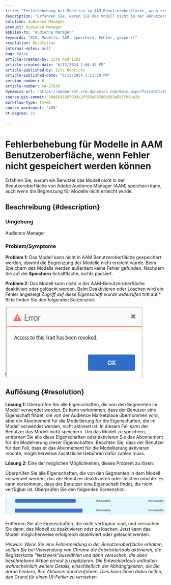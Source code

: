 ```yaml
---
title: "Fehlerbehebung bei Modellen in AAM Benutzeroberfläche, wenn sie nicht speichern oder Fehler erhalten können"
description: "Erfahren Sie, warum Sie das Modell nicht in der Benutzeroberfläche von Adobe Audience Manager (AAM) speichern können, auch wenn die Begrenzung für Modelle nicht erreicht wurde."
solution: Audience Manager
product: Audience Manager
applies-to: "Audience Manager"
keywords: "KCS, Modelle, AAM, speichern, Fehler, gesperrt"
resolution: Resolution
internal-notes: null
bug: false
article-created-by: Zita Rodricks
article-created-date: "6/12/2024 1:06:45 PM"
article-published-by: Zita Rodricks
article-published-date: "6/12/2024 1:11:10 PM"
version-number: 6
article-number: KA-17836
dynamics-url: "https://adobe-ent.crm.dynamics.com/main.aspx?forceUCI=1&pagetype=entityrecord&etn=knowledgearticle&id=cff5929a-bc28-ef11-840b-000d3a372703"
source-git-commit: 38e6638367903c2ff85a59396b593a5b7fb8ca2b
workflow-type: tm+mt
source-wordcount: '405'
ht-degree: 1%

---
```


# Fehlerbehebung für Modelle in AAM Benutzeroberfläche, wenn Fehler nicht gespeichert werden können


Erfahren Sie, warum ein Benutzer das Modell nicht in der Benutzeroberfläche von Adobe Audience Manager (AAM) speichern kann, auch wenn die Begrenzung für Modelle nicht erreicht wurde.

## Beschreibung {#description}


### <b>Umgebung</b>

Audience Manager



### <b>Problem/Symptome</b>



<b>Problem 1:</b> Das Modell kann nicht in AAM Benutzeroberfläche gespeichert werden, obwohl die Begrenzung der Modelle nicht erreicht wurde. Beim Speichern des Modells werden außerdem keine Fehler gefunden. Nachdem Sie auf die <b>Speichern</b> Schaltfläche, nichts passiert.



<b>Problem 2: </b>Das Modell kann nicht in der AAM-Benutzeroberfläche deaktiviert oder gelöscht werden. Beim Deaktivieren oder Löschen wird ein Fehler angezeigt *Zugriff auf diese Eigenschaft wurde widerrufen* tritt auf.* Bitte finden Sie den folgenden Screenshot.





![](assets/___d1f5929a-bc28-ef11-840b-000d3a372703___.png)


## Auflösung {#resolution}


<b>Lösung 1:</b> Überprüfen Sie alle Eigenschaften, die von den Segmenten im Modell verwendet werden. Es kann vorkommen, dass der Benutzer eine Eigenschaft findet, die von der Audience Marketplace übernommen wird, aber ein Abonnement für die Modellierung für die Eigenschaften, die im Modell verwendet werden, nicht aktiviert ist. In diesem Fall kann der Benutzer das Modell nicht speichern. Um das Modell zu speichern, entfernen Sie alle diese Eigenschaften oder aktivieren Sie das Abonnement für die Modellierung dieser Eigenschaften. Beachten Sie, dass der Benutzer für den Fall, dass er das Abonnement für die Modellierung aktivieren möchte, möglicherweise zusätzliche Gebühren dafür zahlen muss.



<b>Lösung 2: </b>Eine der möglichen Möglichkeiten, dieses Problem zu lösen:

Überprüfen Sie alle Eigenschaften, die von den Segmenten in dem Modell verwendet werden, das der Benutzer deaktivieren oder löschen möchte. Es kann vorkommen, dass der Benutzer eine Eigenschaft findet, die nicht verfügbar ist. Überprüfen Sie den folgenden Screenshot:



![](assets/6ce5c786-9e7b-ec11-8d21-0022480aace4.png)

Entfernen Sie alle Eigenschaften, die nicht verfügbar sind, und versuchen Sie dann, das Modell zu deaktivieren oder zu löschen. Jetzt kann das Modell möglicherweise erfolgreich deaktiviert oder gelöscht werden.





*Hinweis: Wenn Sie eine Fehlermeldung in der Benutzeroberfläche erhalten, sollten Sie bei Verwendung von Chrome die Entwicklertools aktivieren, die Registerkarte &quot;Netzwerk&quot;auswählen und dann versuchen, die oben beschriebene Aktion erneut zu replizieren. Die Entwicklertools enthalten wahrscheinlich weitere Details, einschließlich der Abhängigkeiten, die Sie daran hindern, Ihre Aktionen durchzuführen. Dies kann Ihnen dabei helfen, den Grund für einen UI-Fehler zu verstehen.*
